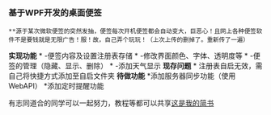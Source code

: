 ### 基于WPF开发的桌面便签
	**源于某次微软便签的突然发抽，便签每次开机便签都会自动变大，巨恶心！且网上各种便签软件不是要钱就是无限广告！服！故，自己弄个玩玩！（上次上传的删掉了。重新传了一遍）
**实现功能**
	* -便签内容及设置注册表存储
	* -修改界面颜色、字体、透明度等
	* -便签的管理（隐藏、显示、删除）
	* -添加天气显示
**现存问题**
	* 注册表自启无效，需自己将快捷方式添加至自启文件夹
**待做功能**
	*添加服务器同步功能（使用WebAPI）
	*添加定时提醒功能
	
有志同道合的同学可以一起努力，教程等都可以共享[这是我的简书](https://www.jianshu.com/u/7dc0c12a3075)
	
